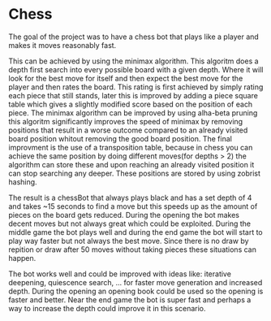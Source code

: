 # Chess
The goal of the project was to have a chess bot that plays like a player and makes it moves reasonably fast.

This can be achieved by using the minimax algorithm. This algoritm does a depth first search into every possible board with a given depth. 
Where it will look for the best move for itself and then expect the best move for the player and then rates the board. This rating is 
first achieved by simply rating each piece that still stands, later this is improved by adding a piece square table which gives a slightly
modified score based on the position of each piece.
The minimax algorithm can be improved by using alha-beta pruning this algoritm significantly improves the speed of minimax by removing positions that 
result in a worse outcome compared to an already visited board position whitout removing the good board position.
The final improvment is the use of a transposition table, because in chess you can achieve the same position by doing different moves(for depths > 2) 
the algorithm can store these and upon reaching an already visited position it can stop searching any deeper. These positions are stored by using
zobrist hashing.

The result is a chessBot that always plays black and has a set depth of 4 and takes ~15 seconds to find a move but this speeds up as the amount of pieces
on the board gets reduced. During the opening the bot makes decent moves but not always great which could be exploited. During the middle game 
the bot plays well and during the end game the bot will start to play way faster but not always the best move. Since there is no draw by repition 
or draw after 50 moves without taking pieces these situations can happen.

The bot works well and could be improved with ideas like: iterative deepening, quiescence search, ... for faster move generation and increased depth.
During the opening an opening book could be used so the opening is faster and better. Near the end game the bot is super fast and perhaps a way to 
increase the depth could improve it in this scenario.
